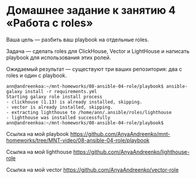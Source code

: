 # Домашнее задание к занятию 4 «Работа с roles»
Ваша цель — разбить ваш playbook на отдельные roles.

Задача — сделать roles для ClickHouse, Vector и LightHouse и написать playbook для использования этих ролей.

Ожидаемый результат — существуют три ваших репозитория: два с roles и один с playbook.

```
ann@andreenkoa:~/mnt-homeworks/08-ansible-04-role/playbook$ ansible-galaxy install -r requirements.yml
Starting galaxy role install process
- clickhouse (1.13) is already installed, skipping.
- vector is already installed, skipping.
- extracting lighthouse to /home/ann/.ansible/roles/lighthouse
- lighthouse was installed successfully
ann@andreenkoa:~/mnt-homeworks/08-ansible-04-role/playbook$
```

Ссылка на мой playbook https://github.com/AnyaAndreenko/mnt-homeworks/tree/MNT-video/08-ansible-04-role/playbook

Ссылка на мой lighthouse https://github.com/AnyaAndreenko/lighthouse-role

Ссылка на мой vector https://github.com/AnyaAndreenko/vector-role
